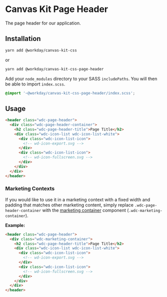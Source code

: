 # Canvas Kit Page Header

The page header for our application.

## Installation

```sh
yarn add @workday/canvas-kit-css
```

or

```sh
yarn add @workday/canvas-kit-css-page-header
```

Add your `node_modules` directory to your SASS `includePaths`. You will then be able to import
`index.scss`.

```scss
@import '~@workday/canvas-kit-css-page-header/index.scss';
```

## Usage

```html
<header class="wdc-page-header">
  <div class="wdc-page-header-container">
    <h2 class="wdc-page-header-title">Page Title</h2>
    <div class="wdc-icon-list wdc-icon-list-white">
      <div class="wdc-icon-list-icon">
        <!-- wd-icon-export.svg -->
      </div>
      <div class="wdc-icon-list-icon">
        <!-- wd-icon-fullscreen.svg -->
      </div>
    </div>
  </div>
</header>
```

### Marketing Contexts

If you would like to use it in a marketing context with a fixed width and padding that matches other
marketing content, simply replace `.wdc-page-header-container` with the
[marketing container](../canvas-kit-css-marketing/#container) component
(`.wdc-marketing-container`).

**Example:**

```html
<header class="wdc-page-header">
  <div class="wdc-marketing-container">
    <h2 class="wdc-page-header-title">Page Title</h2>
    <div class="wdc-icon-list wdc-icon-list-white">
      <div class="wdc-icon-list-icon">
        <!-- wd-icon-export.svg -->
      </div>
      <div class="wdc-icon-list-icon">
        <!-- wd-icon-fullscreen.svg -->
      </div>
    </div>
  </div>
</header>
```
